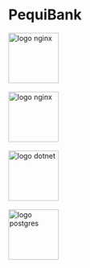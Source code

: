 # PequiBank


<img src="https://th.bing.com/th/id/OIP.f06bpx5qWA4F2ZIqTFvapwHaE8?rs=1&pid=ImgDetMain" alt="logo nginx" width="100" height="auto">
<br />
<br />
<img src="https://upload.wikimedia.org/wikipedia/commons/c/c5/Nginx_logo.svg" alt="logo nginx" width="100" height="auto">
<br />
<br />
<img src="https://upload.wikimedia.org/wikipedia/commons/thumb/7/7d/Microsoft_.NET_logo.svg/1024px-Microsoft_.NET_logo.svg.png" alt="logo dotnet" height="100" height="auto">
<br />
<br />
<img src="https://upload.wikimedia.org/wikipedia/commons/2/29/Postgresql_elephant.svg" alt="logo postgres" height="100" height="auto">